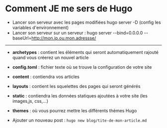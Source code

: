 # Comment JE me sers de Hugo

* Lancer son serveur avec les pages modifiées hugo server -D (config les variables d'environnement)
* Lancer son serveur sur un serveur : hugo server --bind=0.0.0.0 --baseUrl=http://mon.ip.ou.mon.adressse/

-------------------------------------------------------
* __archetypes__ : contient les éléments qui seront automatiquement rajouté quand vous créerez un nouvel article
* __config.toml__ : fichier texte où se trouve la configuration de votre site
* __content__ : contiendra vos articles
* __layouts__ : contient les squelettes des pages qui seront générés
* __static__ : contiendra les données statiques ajoutées à votre site (les images,js, css,…)
* __themes__ : où vous pourrez mettre les différents thèmes Hugo

* Ajouter un nouveau post : `hugo new blog/tite-de-mon-article.md`
